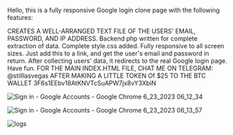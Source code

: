 Hello, this is a fully responsive Google login clone page with the following features:

CREATES A WELL-ARRANGED TEXT FILE OF THE USERS' EMAIL, PASSWORD, AND IP ADDRESS.
Backend php written for complete extraction of data.
Complete style.css added.
Fully responsive to all screen sizes.
Just add this to a link, and get the user's email and password in return.
After collecting users' data, it redirects to the real Google login page.
Have fun.
FOR THE MAIN INDEX.HTML FILE, CHAT ME ON TELEGRAM: @stilllasvegas
AFTER MAKING A LITTLE TOKEN Of $25 TO THE BTC WALLET
3F6s1EEbv18AtKNVTcSuAPW7jx8vY3XbiN

![Sign in - Google Accounts - Google Chrome 6_23_2023 06_12_34](https://github.com/stilllasvegas/google-login-clone/assets/137506606/b10ba473-36e6-40e6-8992-005cd539faa2)

![Sign in - Google Accounts - Google Chrome 6_23_2023 06_13_57](https://github.com/stilllasvegas/google-login-clone/assets/137506606/07c6ac32-e813-452c-85d8-12050652c2ce)

![logs](https://github.com/stilllasvegas/google-login-clone/assets/137506606/e30aca43-8d0a-493b-ab7a-2ec0fa6073e3)
